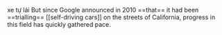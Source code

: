 xe tự lái
But since Google announced in 2010 ==that== it had been ==trialling== [[self-driving cars]] on the streets of California, progress in this field has quickly gathered pace.